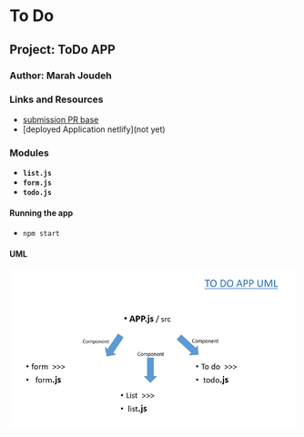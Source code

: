 # To Do 

## Project: ToDo APP

### Author: Marah Joudeh

### Links and Resources

- [submission PR base](https://github.com/marah-401-advanced-javascript/todo-react/pull/1)
- [deployed Application netlify](not yet)

### Modules

- **`list.js`**
- **`form.js`**
- **`todo.js`**


#### Running the app

- `npm start`


#### UML
![UML](/assets/todo.PNG)





